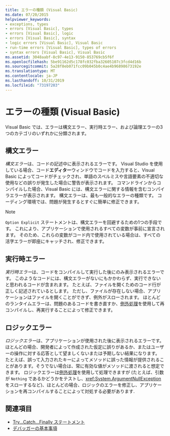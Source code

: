 ```yaml
---
title: エラーの種類 (Visual Basic)
ms.date: 07/20/2015
helpviewer_keywords:
- exceptions, types
- errors [Visual Basic], types
- errors [Visual Basic], logic
- errors [Visual Basic], syntax
- logic errors [Visual Basic], Visual Basic
- run-time errors [Visual Basic], types of errors
- syntax errors [Visual Basic], Visual Basic
ms.assetid: 3048aabf-8c97-4e13-9150-853769cb5f6f
ms.openlocfilehash: 5be91162d5c178fc032fba32605107c3fcd4d16b
ms.sourcegitcommit: 5a28f8eb071fcc09b045b0c4ae4b96898673192e
ms.translationtype: MT
ms.contentlocale: ja-JP
ms.lasthandoff: 10/31/2019
ms.locfileid: "73197203"
---
```

# <a name="error-types-visual-basic"></a>エラーの種類 (Visual Basic)
Visual Basic では、エラーは構文エラー、実行時エラー、および論理エラーの3つのカテゴリのいずれかに分類されます。

## <a name="syntax-errors"></a>構文エラー
 *構文エラー*は、コードの記述中に表示されるエラーです。 Visual Studio を使用している場合、コード**エディター**ウィンドウでコードを入力すると、Visual Basic によってコードがチェックされ、単語のスペルミスや言語要素の不適切な使用などの誤りが発生した場合に警告が表示されます。 コマンドラインからコンパイルした場合、Visual Basic には、構文エラーに関する情報を含むコンパイラエラーが表示されます。 構文エラーは、最も一般的なエラーの種類です。 コーディング環境では、問題が発生するとすぐに簡単に修正できます。

> [!NOTE]
> `Option Explicit` ステートメントは、構文エラーを回避するための1つの手段です。 これにより、アプリケーションで使用されるすべての変数が事前に宣言されます。 そのため、これらの変数がコード内で使用されている場合は、すべての活字エラーが即座にキャッチされ、修正できます。

## <a name="run-time-errors"></a>実行時エラー
 *実行時エラー*は、コードをコンパイルして実行した後にのみ表示されるエラーです。 このようなコードには、構文エラーがないにもかかわらず、実行できないと思われるコードが含まれます。 たとえば、ファイルを開くためのコード行が正しく記述されているとします。 ただし、ファイルが存在しない場合、アプリケーションはファイルを開くことができず、例外がスローされます。 ほとんどのランタイムエラーは、問題のあるコードを書き直すか、[例外処理](../../language-reference/statements/try-catch-finally-statement.md)を使用して再コンパイルし、再実行することによって修正できます。
  
## <a name="logic-errors"></a>ロジックエラー
 *ロジックエラー*は、アプリケーションが使用された後に表示されるエラーです。 ほとんどの場合、開発者によって作成された仮定に誤りがあるか、またはユーザーの操作に対する応答として望ましくないまたは予期しない結果になります。 たとえば、誤って入力されたキーによってメソッドに誤った情報が提供されることがあります。そうでない場合は、常に有効な値がメソッドに渡されると想定できます。 ロジックエラーは[例外処理](../../language-reference/statements/try-catch-finally-statement.md)を使用して処理できますが (たとえば、引数が `Nothing` であるかどうかをテストし、<xref:System.ArgumentNullException>をスローするなど)、ほとんどの場合、ロジックのエラーを修正し、アプリケーションを再コンパイルすることによって対処する必要があります.

## <a name="see-also"></a>関連項目

- [Try...Catch...Finally ステートメント](../../../visual-basic/language-reference/statements/try-catch-finally-statement.md)
- [デバッガーの基本事項](/visualstudio/debugger/debugger-feature-tour)
